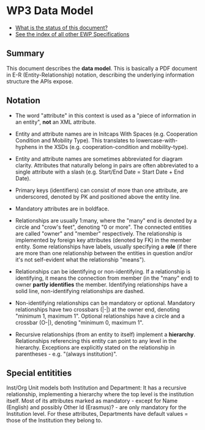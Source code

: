 WP3 Data Model
==============

* [What is the status of this document?][statuses]
* [See the index of all other EWP Specifications][develhub]


Summary
-------

This document describes the **data model**. This is basically a PDF document 
in E-R (Entity-Relationship) notation, describing the underlying information
structure the APIs expose.


Notation
--------

 * The word "attribute" in this context is used as a "piece of information
   in an entity", **not** an XML attribute.

 * Entity and attribute names are in Initcaps With Spaces (e.g. Cooperation
   Condition and Mobility Type). This translates to lowercase-with-hyphens in
   the XSDs (e.g. cooperation-condition and mobility-type).

 * Entity and attribute names are sometimes abbreviated for diagram clarity.
   Attributes that naturally belong in pairs are often abbreviated to a single
   attribute with a slash (e.g. Start/End Date = Start Date + End Date).

 * Primary keys (identifiers) can consist of more than one attribute, are
   underscored, denoted by PK and positioned above the entity line.

 * Mandatory attributes are in boldface.

 * Relationships are usually 1:many, where the "many" end is denoted by
   a circle and "crow's feet", denoting "0 or more". The connected entities are
   called "owner" and "member" respectively. The relationship is implemented by
   foreign key attributes (denoted by FK) in the member entity. Some
   relationships have labels, usually specifying a **role** (if there are more
   than one relationship between the entities in question and/or it's not
   self-evident what the relationship "means").

 * Relationships can be identifying or non-identifying. If a relationship is
   identifying, it means the connection from member (in the "many" end) to
   owner **partly identifies** the member. Identifying relationships have a
   solid line, non-identifying relationships are dashed.

 * Non-identifying relationships can be mandatory or optional. Mandatory
   relationships have two crossbars (|-|) at the owner end, denoting "minimum
   1, maximum 1". Optional relationships have a circle and a crossbar (O-|),
   denoting "minimum 0, maximum 1".

 * Recursive relationships (from an entity to itself) implement a **hierarchy**.
   Relationships referencing this entity can point to any level in the
   hierarchy. Exceptions are explicitly stated on the relationship in
   parentheses - e.g. "(always institution)".


Special entitities
------------------
Inst/Org Unit models both Institution and Department: It has a recursive
relationship, implementing a hierarchy where the top level is the institution
itself. Most of its attributes marked as mandatory - except for Name (English)
and possibly Other Id (Erasmus)? - are only mandatory for the Institution level.
For these attributes, Departments have default values = those of the Institution
they belong to.


[develhub]: http://developers.erasmuswithoutpaper.eu/
[statuses]: https://github.com/erasmus-without-paper/ewp-specs-management#statuses
[discovery-api]: https://github.com/erasmus-without-paper/ewp-specs-api-discovery
[echo]: https://github.com/erasmus-without-paper/ewp-specs-api-echo
[error-handling]: https://github.com/erasmus-without-paper/ewp-specs-architecture#error-handling
